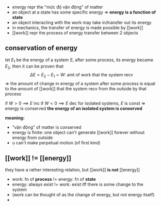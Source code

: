 - energy repr the "mức độ vận động" of matter
- an object at a state has some specific energy => **energy is a function of state**
- an object interacting with the work may take in/transfer out its energy
- in mechanics, the transfer of energy is made possible by [[work]]
- [[work]] repr the process of energy transfer between 2 objects

## conservation of energy
let $E_{1}$ be the energy of a system $S$, after some process, its energy became $E_{2}$, then it can be proven that
$$
\Delta E=E_{2}-E_{1}=W\text{: amt of work that the system recv}
$$
=> the amount of change in energy of a system after some process is equal to the amount of [[work]] that the system recv from the outside by that process

if $W>0 \implies E$ inc
if $W<0 \implies E$ dec
for isolated systems, $E$ is const => energy is conserved
**the energy of an isolated system is conserved**

**meaning:**
- "vận động" of matter is conserved
- energy is finite: one object can't generate [[work]] forever without energy from outside
- u can't make perpetual motion (of first kind)

## [[work]] != [[energy]]
they have a rather interesting relation, but [[work]] **is not** [[energy]]
- work: fn of **process** != energy: fn of **state**
- energy: always exist != work: exist iff there is some change to the system
- (work can be thought of as the change of energy, but not energy itself)
- 